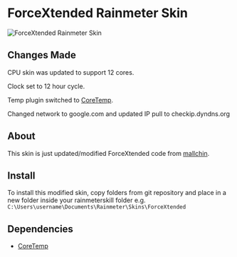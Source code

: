 # ForceXtended Rainmeter Skin

![ForceXtended Rainmeter Skin](http://orig02.deviantart.net/8531/f/2015/305/0/5/forcextended_rainmeter_skin_by_mallchin-d4yytoj.png "ForceXtended Rainmeter Skin")

## Changes Made

CPU skin was updated to support 12 cores.

Clock set to 12 hour cycle.

Temp plugin switched to [CoreTemp](http://www.alcpu.com/CoreTemp/).

Changed network to google.com and updated IP pull to checkip.dyndns.org


## About

This skin is just updated/modified ForceXtended code from [mallchin](https://github.com/mallchin/ForceXtended).

## Install

To install this modified skin, copy folders from git repository and place in a new folder inside your rainmeterskill folder e.g. `C:\Users\username\Documents\Rainmeter\Skins\ForceXtended`

## Dependencies

  * [CoreTemp](http://www.alcpu.com/CoreTemp/)
